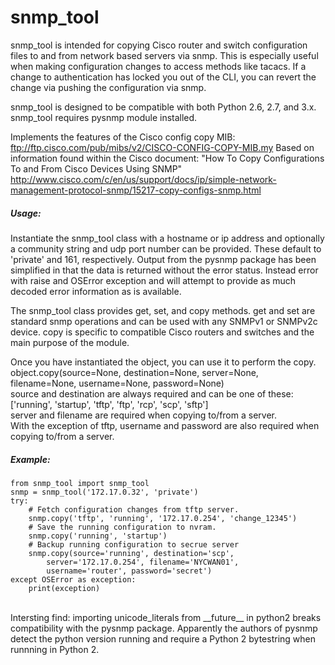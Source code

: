 snmp_tool
=======
snmp_tool is intended for copying Cisco router and switch configuration files to and from network based servers via snmp.  This is especially useful when making configuration changes to access methods like tacacs.  If a change to authentication has locked you out of the CLI, you can revert the change via pushing the configuration via snmp.

snmp_tool is designed to be compatible with both Python 2.6, 2.7, and 3.x.
snmp_tool requires pysnmp module installed.

Implements the features of the Cisco config copy MIB:  ftp://ftp.cisco.com/pub/mibs/v2/CISCO-CONFIG-COPY-MIB.my
Based on information found within the Cisco document: "How To Copy Configurations To and From Cisco Devices Using SNMP"
http://www.cisco.com/c/en/us/support/docs/ip/simple-network-management-protocol-snmp/15217-copy-configs-snmp.html

##### Usage: #####
Instantiate the snmp_tool class with a hostname or ip address and optionally a community string and udp port number can be provided.  These default to 'private' and 161, respectively.
Output from the pysnmp package has been simplified in that the data is returned without the error status.  Instead error with raise and OSError exception and will attempt to provide as much decoded error information as is available.

The snmp_tool class provides get, set, and copy methods.  get and set are standard snmp operations and can be used with any SNMPv1 or SNMPv2c device.  copy is specific to compatible Cisco routers and switches and the main purpose of the  module.

Once you have instantiated the object, you can use it to perform the copy.<br>
object.copy(source=None, destination=None, server=None, filename=None, username=None, password=None)<br>
source and destination are always required and can be one of these: ['running', 'startup', 'tftp', 'ftp', 'rcp', 'scp', 'sftp']<br>
server and filename are required when copying to/from a server.<br>
With the exception of tftp, username and password are also required when copying to/from a server.<br>

##### Example: #####
```
from snmp_tool import snmp_tool
snmp = snmp_tool('172.17.0.32', 'private')
try:
    # Fetch configuration changes from tftp server.
    snmp.copy('tftp', 'running', '172.17.0.254', 'change_12345')
    # Save the running configuration to nvram.
    snmp.copy('running', 'startup')
    # Backup running configuration to secrue server
    snmp.copy(source='running', destination='scp',
        server='172.17.0.254', filename='NYCWAN01', 
        username='router', password='secret')
except OSError as exception:
    print(exception)
```
<br>
Intersting find: importing unicode_literals from __future__ in python2 breaks compatibility with the pysnmp package.  Apparently the authors of pysnmp detect the python version running and require a Python 2 bytestring when runnning in Python 2.
